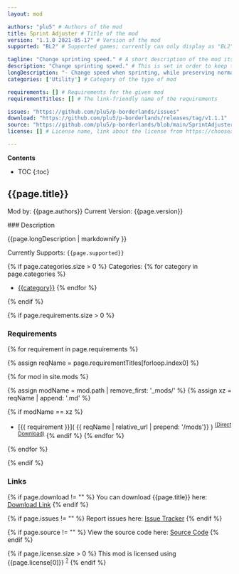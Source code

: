 ```yaml
---
layout: mod

authors: "plu5" # Authors of the mod
title: Sprint Adjuster # Title of the mod
version: "1.1.0 2021-05-17" # Version of the mod
supported: "BL2" # Supported games; currently can only display as "BL2", "BL2 + TPS", or "TPS"

tagline: "Change sprinting speed." # A short description of the mod itself.
description: "Change sprinting speed." # This is set in order to keep the SEO proper
longDescription: "- Change speed when sprinting, while preserving normal speed when not sprinting.\n- Optionally set Air Control to allow better control in the air with the movement keys, to have a better chance of stopping yourself from flinging off a cliff for instance.\n- Configurable keybinding to allow turning on and off on the fly." # Description of what the mod can do
categories: ['Utility'] # Category of the type of mod

requirements: [] # Requirements for the given mod
requirementTitles: [] # The link-friendly name of the requirements

issues: "https://github.com/plu5/p-borderlands/issues"
download: "https://github.com/plu5/p-borderlands/releases/tag/v1.1.1"
source: "https://github.com/plu5/p-borderlands/blob/main/SprintAdjuster" # Link to source code
license: [] # License name, link about the license from https://choosealicense.com/

---
```

**Contents**
* TOC
{:toc}

## {{page.title}}

Mod by: {{page.authors}}
Current Version: {{page.version}}

<p></p>
### Description

{{page.longDescription | markdownify }}

Currently Supports: `{{page.supported}}`

{% if page.categories.size > 0 %}
Categories:
{% for category in page.categories %}
  * [{{category}}](/types/{{category}})
{% endfor %}
<p></p>
{% endif %}

{% if page.requirements.size > 0 %}
### Requirements

{% for requirement in page.requirements %}

{% assign reqName = page.requirementTitles[forloop.index0] %}

{% for mod in site.mods %}

{% assign modName = mod.path | remove_first: '_mods/' %}
{% assign xz = reqName | append: '.md' %}

{% if modName == xz %}
* [{{ requirement }}]( {{ reqName | relative_url | prepend: '/mods'}} ) <sup>[(Direct Download)]({{mod.download}})</sup>
{% endif %}
{% endfor %}

{% endfor %}
<p></p>
{% endif %}

### Links

{% if page.download != "" %}
You can download {{page.title}} here: [Download Link]({{page.download}})
{% endif %}

{% if page.issues != "" %}
Report issues here: [Issue Tracker]({{page.issues}})
{% endif %}

{% if page.source != "" %}
View the source code here: [Source Code]({{page.source}})
{% endif %}

{% if page.license.size > 0 %}
This mod is licensed using {{page.license[0]}} <sup>[?]({{page.license[1]}})</sup>
{% endif %}